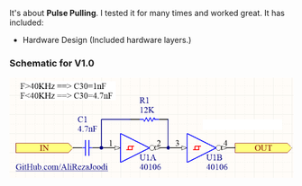 It's about **Pulse Pulling**. I tested it for many times and worked great. It has included:

- Hardware Design (Included hardware layers.)

### Schematic for V1.0
![This is an image](https://github.com/AliRezaJoodi/Electronic-Modules/blob/main/Pulse%20Pulling/Hardware%20Design/V1.0.png?raw=true)
